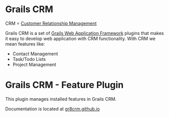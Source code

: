 # Grails CRM

CRM = [Customer Relationship Management](http://en.wikipedia.org/wiki/Customer_relationship_management)

Grails CRM is a set of [Grails Web Application Framework](http://www.grails.org/)
plugins that makes it easy to develop web application with CRM functionality.
With CRM we mean features like:

- Contact Management
- Task/Todo Lists
- Project Management

# Grails CRM - Feature Plugin

This plugin manages installed features in Grails CRM.

Documentation is located at [gr8crm.github.io](http://gr8crm.github.io/plugins/crm-feature/crm-feature.html)